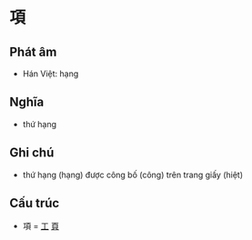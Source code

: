 # 項

## Phát âm
* Hán Việt: hạng

## Nghĩa
* thứ hạng

## Ghi chú
* thứ hạng (hạng) được công bố (công) trên trang giấy (hiệt)

## Cấu trúc
* 項 = [工](工.md) [頁](頁.md)

<script>window.HANZI_FIELD='項';</script>